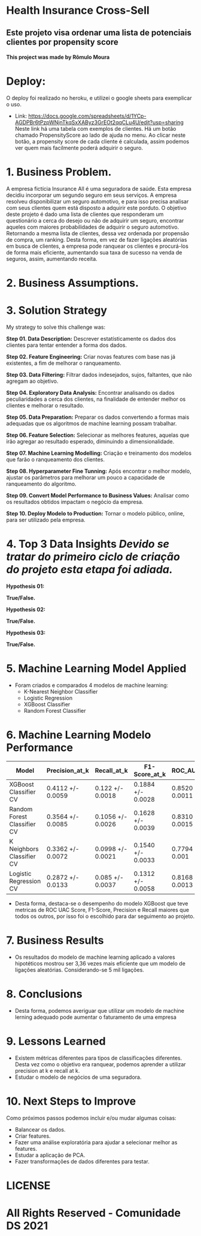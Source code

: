 # Health Insurance Cross-Sell

## Este projeto visa ordenar uma lista de potenciais clientes por propensity score

#### This project was made by Rômulo Moura

# Deploy:
O deploy foi realizado no heroku, e utilizei o google sheets para exemplicar o uso.
- Link: https://docs.google.com/spreadsheets/d/1YCp-AGDPBr6tPzpWNjnTkqSxXAByz3GrEOt2qqCLu4U/edit?usp=sharing
Neste link há uma tabela com exemplos de clientes. Há um botão chamado PropensityScore ao lado de ajuda no menu. Ao clicar neste botão, a propensity score de cada cliente é calculada, assim podemos ver quem mais facilmente poderá adquirir o seguro.

# 1. Business Problem.
A empresa fictícia Insurance All é uma seguradora de saúde. Esta empresa decidiu incorporar um segundo seguro em seus serviços. A empresa resolveu disponibilizar
um seguro automotivo, e para isso precisa analisar com seus clientes quem está disposto a adquirir este porduto. O objetivo deste projeto é dado uma lista de clientes
que responderam um questionário a cerca do desejo ou não de adquirir um seguro, encontrar aqueles com maiores probabilidades de adquirir o seguro automotivo. Retornando a mesma lista de clientes, dessa vez ordenada por propensão de compra, um ranking. Desta forma, em vez de fazer ligações aleatórias em busca de clientes, a empresa pode ranquear os clientes e procurá-los de forma mais eficiente, aumentando sua taxa de sucesso na venda de seguros, assim, aumentando receita.

# 2. Business Assumptions.

# 3. Solution Strategy

My strategy to solve this challenge was:

**Step 01. Data Description:** Descrever estatísticamente os dados dos clientes para tentar entender a forma dos dados.

**Step 02. Feature Engineering:** Criar novas features com base nas já existentes, a fim de melhorar o ranqueamento.

**Step 03. Data Filtering:** Filtrar dados indesejados, sujos, faltantes, que não agregam ao objetivo.

**Step 04. Exploratory Data Analysis:** Encontrar analisando os dados peculiaridades a cerca dos clientes, na finalidade de entender melhor os clientes e melhorar o resultado.

**Step 05. Data Preparation:** Preparar os dados convertendo a formas mais adequadas que os algoritmos de machine learning possam trabalhar.

**Step 06. Feature Selection:** Selecionar as melhores features, aquelas que irão agregar ao resultado esperado, diminuindo a dimensionalidade.

**Step 07. Machine Learning Modelling:** Criação e treinamento dos modelos que farão o ranqueamento dos clientes.

**Step 08. Hyperparameter Fine Tunning:** Após encontrar o melhor modelo, ajustar os parâmetros para melhorar um pouco a capacidade de ranqueamento do algoritmo.

**Step 09. Convert Model Performance to Business Values:** Analisar como os resultados obtidos impactam o negócio da empresa.

**Step 10. Deploy Modelo to Production:** Tornar o modelo público, online, para ser utilizado pela empresa.

# 4. Top 3 Data Insights *Devido se tratar do primeiro ciclo de criação do projeto esta etapa foi adiada.*

**Hypothesis 01:**

**True/False.**

**Hypothesis 02:**

**True/False.**

**Hypothesis 03:**

**True/False.**

# 5. Machine Learning Model Applied
 - Foram criados e comparados 4 modelos de machine learning:
    - K-Nearest Neighbor Classifier
    - Logistic Regression
    - XGBoost Classifier
    - Random Forest Classifier

# 6. Machine Learning Modelo Performance

|            Model	            |     Precision_at_k  |     Recall_at_k   |   F1-Score_at_k	  |  ROC_AUC_Score    |
| ------------------------------|---------------------|-------------------|-------------------|------------------ |
|   XGBoost Classifier CV	    |  0.4112 +/- 0.0059  |	0.122 +/- 0.0018  |	0.1884 +/- 0.0028 |	0.8520 +/- 0.0011 |
|	Random Forest Classifier CV |	0.3564 +/- 0.0085 |	0.1056 +/- 0.0026 |	0.1628 +/- 0.0039 |	0.8310 +/- 0.0015 |
|	K Neighbors Classifier CV   |	0.3362 +/- 0.0072 |	0.0998 +/- 0.0021 |	0.1540 +/- 0.0033 |	0.7794 +/- 0.001  |
|	Logistic Regression CV	    | 0.2872 +/- 0.0133   |	0.085 +/- 0.0037  |	0.1312 +/- 0.0058 |	0.8168 +/- 0.0013 |

- Desta forma, destaca-se o desempenho do modelo XGBoost que teve metricas de ROC UAC Score, F1-Score, Precision e Recall maiores que todos os outros, por isso foi o escolhido para dar seguimento ao projeto.

# 7. Business Results
- Os resultados do modelo de machine learning aplicado a valores hipotéticos mostrou ser 3,36 vezes mais eficiente que um modelo de ligações aleatórias. Considerando-se 5 mil ligações.

# 8. Conclusions
- Desta forma, podemos averiguar que utilizar um modelo de machine lerning adequado pode aumentar o faturamento de uma empresa

# 9. Lessons Learned
- Existem métricas diferentes para tipos de classificações diferentes. Desta vez como o objetivo era ranquear, podemos aprender a utilizar precision at k e recall at k.
- Estudar o modelo de negócios de uma seguradora.

# 10. Next Steps to Improve
Como próximos passos podemos incluir e/ou mudar algumas coisas:
- Balancear os dados.
- Criar features.
- Fazer uma análise exploratória para ajudar a selecionar melhor as features.
- Estudar a aplicação de PCA.
- Fazer transformações de dados diferentes para testar.

# LICENSE

# All Rights Reserved - Comunidade DS 2021












